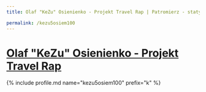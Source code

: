 ```yaml
---
title: Olaf "KeZu" Osienienko - Projekt Travel Rap | Patromierz - statystyki Patronite.pl

permalink: /kezu5osiem100
---
```


# [Olaf "KeZu" Osienienko - Projekt Travel Rap](https://patronite.pl/kezu5osiem100)

{% include profile.md name="kezu5osiem100" prefix="k" %}
